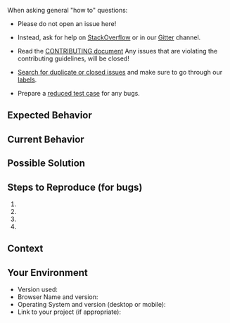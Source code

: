 <!-- Before opening an issue here make sure, that you have read the template completely through -->

When asking general "how to" questions:

- Please do not open an issue here!
- Instead, ask for help on [StackOverflow](stackoverflow.com/questions/tagged/materialize) or in our [Gitter](https://gitter.im/Dogfalo/materialize) channel.

- Read the [CONTRIBUTING document](https://github.com/Dogfalo/materialize/blob/master/CONTRIBUTING.md) Any issues that are violating the contributing guidelines, will be closed!
- [Search for duplicate or closed issues](https://github.com/Dogfalo/materialize/issues?utf8=%E2%9C%93&q=is%3Aissue) and make sure to go through our [labels](https://github.com/Dogfalo/materialize/labels).
- Prepare a [reduced test case](https://css-tricks.com/reduced-test-cases/) for any bugs.

<!--- Provide a general summary of the issue in the Title above. -->

## Expected Behavior
<!--- If you're describing a bug, tell us what should happen. -->

<!--- If you're suggesting a change/improvement, tell us how it should work and post a link to the corresponding [material design specification](https://material.io/guidelines/components/). -->

## Current Behavior
<!--- If describing a bug, tell us what happens instead of the expected behavior. -->

<!--- If suggesting a change/improvement, explain the difference from current behavior. -->

## Possible Solution
<!--- Not obligatory, but suggest a fix/reason for the bug, -->
<!--- or ideas how to implement the addition or change. -->

## Steps to Reproduce (for bugs)
<!--- Provide a link to a live example, or an unambiguous set of steps to reproduce this bug. Include code to reproduce, if relevant. -->
1.
2.
3.
4.

## Context
<!--- How has this issue affected you? What are you trying to accomplish? -->
<!--- Providing context helps us come up with a solution that is most useful in the real world -->

## Your Environment
<!--- Include as many relevant details about the environment you experienced the bug in -->
* Version used:
* Browser Name and version:
* Operating System and version (desktop or mobile):
* Link to your project (if appropriate):
